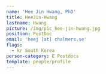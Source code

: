 ```yaml
---
name: 'Hee Jin Hwang, PhD'
title: HeeJin-Hwang
lastname: Hwang
picture: /img/pic_hee-jin-hwang.jpg
position: PostDoc
email: 'heej [at] chalmers.se'
flags:
  - kr South Korea
person-category: E Postdocs
template: people/profile
---
```


